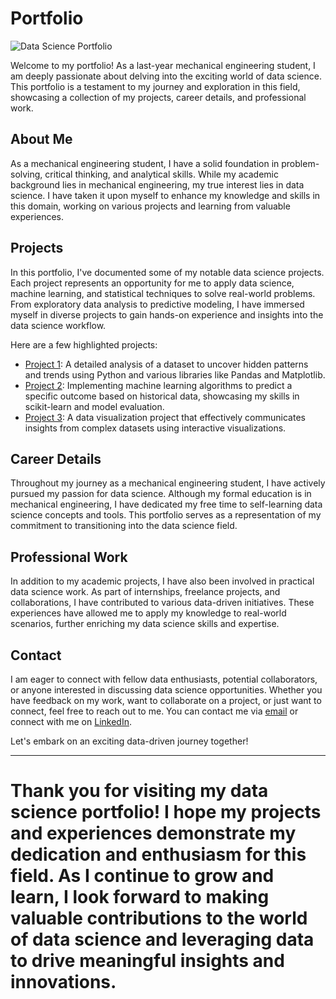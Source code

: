 
# Portfolio

![Data Science Portfolio](https://avaneesh-pathak.github.io/PORTFOLIO/)

Welcome to my portfolio! As a last-year mechanical engineering student, I am deeply passionate about delving into the exciting world of data science. This portfolio is a testament to my journey and exploration in this field, showcasing a collection of my projects, career details, and professional work.

## About Me

As a mechanical engineering student, I have a solid foundation in problem-solving, critical thinking, and analytical skills. While my academic background lies in mechanical engineering, my true interest lies in data science. I have taken it upon myself to enhance my knowledge and skills in this domain, working on various projects and learning from valuable experiences.

## Projects

In this portfolio, I've documented some of my notable data science projects. Each project represents an opportunity for me to apply data science, machine learning, and statistical techniques to solve real-world problems. From exploratory data analysis to predictive modeling, I have immersed myself in diverse projects to gain hands-on experience and insights into the data science workflow.

Here are a few highlighted projects:

- [Project 1](https://github.com/Avaneesh-Pathak/Sales-Prediction): A detailed analysis of a dataset to uncover hidden patterns and trends using Python and various libraries like Pandas and Matplotlib.
- [Project 2](https://github.com/Avaneesh-Pathak/Student-Perfoamance-Prediction): Implementing machine learning algorithms to predict a specific outcome based on historical data, showcasing my skills in scikit-learn and model evaluation.
- [Project 3](https://github.com/Avaneesh-Pathak/IMDB_Data_Scrapping): A data visualization project that effectively communicates insights from complex datasets using interactive visualizations.

## Career Details

Throughout my journey as a mechanical engineering student, I have actively pursued my passion for data science. Although my formal education is in mechanical engineering, I have dedicated my free time to self-learning data science concepts and tools. This portfolio serves as a representation of my commitment to transitioning into the data science field.

## Professional Work

In addition to my academic projects, I have also been involved in practical data science work. As part of internships, freelance projects, and collaborations, I have contributed to various data-driven initiatives. These experiences have allowed me to apply my knowledge to real-world scenarios, further enriching my data science skills and expertise.

## Contact

I am eager to connect with fellow data enthusiasts, potential collaborators, or anyone interested in discussing data science opportunities. Whether you have feedback on my work, want to collaborate on a project, or just want to connect, feel free to reach out to me. You can contact me via [email](mailto:your-email@example.com) or connect with me on [LinkedIn](https://www.linkedin.com/in/your-profile).

Let's embark on an exciting data-driven journey together!

---

Thank you for visiting my data science portfolio! I hope my projects and experiences demonstrate my dedication and enthusiasm for this field. As I continue to grow and learn, I look forward to making valuable contributions to the world of data science and leveraging data to drive meaningful insights and innovations.
=======


